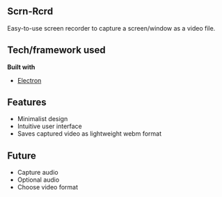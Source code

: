 ## Scrn-Rcrd

Easy-to-use screen recorder to capture a screen/window as a video file.

## Tech/framework used

<b>Built with</b>

- [Electron](https://www.electronjs.org/)

## Features

- Minimalist design
- Intuitive user interface
- Saves captured video as lightweight webm format

## Future

- Capture audio
- Optional audio
- Choose video format

